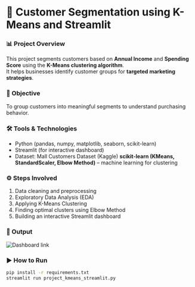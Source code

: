 # 🧩 Customer Segmentation using K-Means and Streamlit

### 📊 Project Overview
This project segments customers based on **Annual Income** and **Spending Score** using the **K-Means clustering algorithm**.  
It helps businesses identify customer groups for **targeted marketing strategies**.

### 🧠 Objective
To group customers into meaningful segments to understand purchasing behavior.

### 🛠️ Tools & Technologies
- Python (pandas, numpy, matplotlib, seaborn, scikit-learn)
- Streamlit (for interactive dashboard)
- Dataset: Mall Customers Dataset (Kaggle)
**scikit-learn (KMeans, StandardScaler, Elbow Method)** – machine learning for clustering  
### ⚙️ Steps Involved
1. Data cleaning and preprocessing  
2. Exploratory Data Analysis (EDA)  
3. Applying K-Means Clustering  
4. Finding optimal clusters using Elbow Method  
5. Building an interactive Streamlit dashboard  

### 📸 Output
![Dashboard link](https://customer-segmentation-using-k-means-4usxjsgrkmbcvhriamvuzh.streamlit.app/)

### ▶️ How to Run
```bash
pip install -r requirements.txt
streamlit run project_kmeans_streamlit.py
